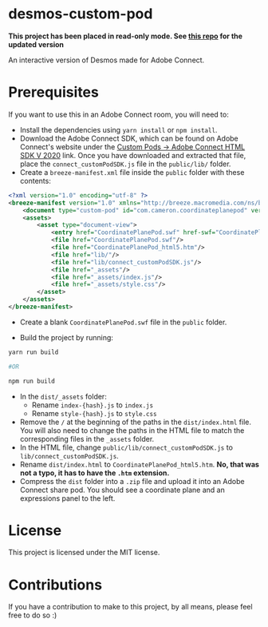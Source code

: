 # desmos-custom-pod
**This project has been placed in read-only mode. See [this repo](https://github.com/cameronthecoder/desmos-pod) for the updated version**

An interactive version of Desmos made for Adobe Connect.

# Prerequisites

If you want to use this in an Adobe Connect room, you will need to:

- Install the dependencies using `yarn install` or `npm install`.
- Download the Adobe Connect SDK, which can be found on Adobe Connect's website under the [Custom Pods -> Adobe Connect HTML SDK V 2020](https://www.adobe.com/products/adobeconnect/apps.html) link. Once you have downloaded and extracted that file, place the `connect_customPodSDK.js` file in the `public/lib/` folder.
- Create a `breeze-manifest.xml` file inside the `public` folder with these contents:

```xml
<?xml version="1.0" encoding="utf-8" ?>
<breeze-manifest version="1.0" xmlns="http://breeze.macromedia.com/ns/breeze-manifest" generator="ZB">
	<document type="custom-pod" id="com.cameron.coordinateplanepod" version="1.0.001" minimumConnectMobileVersion="2.4" minimumSDKversion="9.4.002" minimumConnectServerVersion="9.4.2"/>
	<assets>
		<asset type="document-view">
			<entry href="CoordinatePlanePod.swf" href-swf="CoordinatePlanePod.swf" href-html5="CoordinatePlanePod_html5.htm" />
			<file href="CoordinatePlanePod.swf"/>
			<file href="CoordinatePlanePod_html5.htm"/>
			<file href="lib/"/>
			<file href="lib/connect_customPodSDK.js"/>
			<file href="_assets"/>
			<file href="_assets/index.js"/>
			<file href="_assets/style.css"/>
		</asset>
	</assets>
</breeze-manifest>
```

- Create a blank `CoordinatePlanePod.swf` file in the `public` folder.

- Build the project by running:

```sh
yarn run build

#OR

npm run build
```

- In the `dist/_assets` folder:
  - Rename `index-{hash}.js` to `index.js`
  - Rename `style-{hash}.js` to `style.css`
- Remove the `/` at the beginning of the paths in the `dist/index.html` file. You will also need to change the paths in the HTML file to match the corresponding files in the `_assets` folder.
- In the HTML file, change `public/lib/connect_customPodSDK.js` to `lib/connect_customPodSDK.js`.
- Rename `dist/index.html` to `CoordinatePlanePod_html5.htm`. **No, that was not a typo, it has to have the `.htm` extension.**
- Compress the `dist` folder into a `.zip` file and upload it into an Adobe Connect share pod. You should see a coordinate plane and an expressions panel to the left.

# License

This project is licensed under the MIT license.

# Contributions

If you have a contribution to make to this project, by all means, please feel free to do so :)
